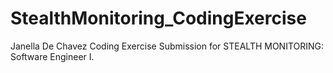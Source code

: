 # StealthMonitoring_CodingExercise

Janella De Chavez Coding Exercise Submission for STEALTH MONITORING: Software Engineer I.
